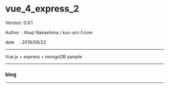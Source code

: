 ﻿# vue_4_express_2

 Version: 0.9.1

 Author  : Kouji Nakashima / kuc-arc-f.com

 date    : 2019/06/22

***

Vue.js + express + mongoDB sample

***
### blog

***

